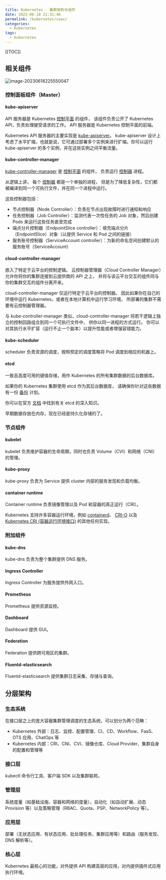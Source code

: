```yaml
---
title: Kubernetes - 集群架构与组件
date: 2023-06-18 21:31:46
permalink: /kubernetes/caac/
categories:
  - Kubernetes
tags:
  - Kubernetes
---
```


[[TOC]]

## 相关组件

![image-20230618225550047](https://cdn.jsdelivr.net/gh/Kele-Bingtang/static/img/Spring%20Boot/20230618225551.png)

### 控制面板组件（Master）

#### kube-apiserver

API 服务器是 Kubernetes [控制平面](https://kubernetes.io/zh-cn/docs/reference/glossary/?all=true#term-control-plane) 的组件， 该组件负责公开了 Kubernetes API，负责处理接受请求的工作。 API 服务器是 Kubernetes 控制平面的前端。

Kubernetes API 服务器的主要实现是 [kube-apiserver](https://kubernetes.io/zh-cn/docs/reference/command-line-tools-reference/kube-apiserver/)。 kube-apiserver 设计上考虑了水平扩缩，也就是说，它可通过部署多个实例来进行扩缩。你可以运行 kube-apiserver 的多个实例，并在这些实例之间平衡流量。

#### kube-controller-manager

[kube-controller-manager](https://kubernetes.io/zh-cn/docs/reference/command-line-tools-reference/kube-controller-manager/) 是 [控制平面](https://kubernetes.io/zh-cn/docs/reference/glossary/?all=true#term-control-plane) 的组件， 负责运行 [控制器](https://kubernetes.io/zh-cn/docs/concepts/architecture/controller/) 进程。

从逻辑上讲， 每个 [控制器](https://kubernetes.io/zh-cn/docs/concepts/architecture/controller/) 都是一个单独的进程， 但是为了降低复杂性，它们都被编译到同一个可执行文件，并在同一个进程中运行。

这些控制器包括：

- 节点控制器（Node Controller）：负责在节点出现故障时进行通知和响应
- 任务控制器（Job Controller）：监测代表一次性任务的 Job 对象，然后创建 Pods 来运行这些任务直至完成
- 端点分片控制器（EndpointSlice controller）：填充端点分片（EndpointSlice）对象（以提供 Service 和 Pod 之间的链接）
- 服务账号控制器（ServiceAccount controller）：为新的命名空间创建默认的服务账号（ServiceAccount）

#### cloud-controller-manager

嵌入了特定于云平台的控制逻辑。 云控制器管理器（Cloud Controller Manager）允许你将你的集群连接到云提供商的 API 之上， 并将与该云平台交互的组件同与你的集群交互的组件分离开来。

cloud-controller-manager 仅运行特定于云平台的控制器。 因此如果你在自己的环境中运行 Kubernetes，或者在本地计算机中运行学习环境， 所部署的集群不需要有云控制器管理器。

与 kube-controller-manager 类似，cloud-controller-manager 将若干逻辑上独立的控制回路组合到同一个可执行文件中， 供你以同一进程的方式运行。 你可以对其执行水平扩容（运行不止一个副本）以提升性能或者增强容错能力。

#### kube-scheduler

scheduler 负责资源的调度，按照预定的调度策略将 Pod 调度到相应的机器上。

#### etcd

一致且高度可用的键值存储，用作 Kubernetes 的所有集群数据的后台数据库。

如果你的 Kubernetes 集群使用 etcd 作为其后台数据库， 请确保你针对这些数据有一份 [备份](https://kubernetes.io/zh-cn/docs/tasks/administer-cluster/configure-upgrade-etcd/#backing-up-an-etcd-cluster) 计划。

你可以在官方 [文档](https://etcd.io/docs/) 中找到有关 etcd 的深入知识。

早期数据存放在内存，现在已经是持久化存储的了。

### 节点组件

#### kubelet

kubelet 负责维护容器的生命周期，同时也负责 Volume（CVI）和网络（CNI）的管理。

#### kube-proxy

kube-proxy 负责为 Service 提供 cluster 内部的服务发现和负载均衡。

#### container runtime

Container runtime 负责镜像管理以及 Pod 和容器的真正运行（CRI）。

Kubernetes 支持许多容器运行环境，例如 [containerd](https://containerd.io/docs/)、 [CRI-O](https://cri-o.io/#what-is-cri-o) 以及 [Kubernetes CRI (容器运行环境接口)](https://github.com/kubernetes/community/blob/master/contributors/devel/sig-node/container-runtime-interface.md) 的其他任何实现。

### 附加组件

#### kube-dns

kube-dns 负责为整个集群提供 DNS 服务。

#### Ingress Controller

Ingress Controller 为服务提供外网入口。

#### Prometheus

Prometheus 提供资源监控。

#### Dashboard

Dashboard 提供 GUI。

#### Federation

Federation 提供跨可用区的集群。

#### Fluentd-elasticsearch

Fluentd-elasticsearch 提供集群日志采集、存储与查询。

## 分层架构

### 生态系统

在接口层之上的庞大容器集群管理调度的生态系统，可以划分为两个范畴：

- Kubernetes 外部：日志、监控、配置管理、CI、CD、Workflow、FaaS、OTS 应用、ChatOps 等
- Kubernetes 内部：CRI、CNI、CVI、镜像仓库、Cloud Provider、集群自身的配置和管理等

### 接口层

kubectl 命令行工具、客户端 SDK 以及集群联邦。

### 管理层

系统度量（如基础设施、容器和网络的度量），自动化（如自动扩展、动态 Provision 等）以及策略管理（RBAC、Quota、PSP、NetworkPolicy 等）。

### 应用层

部署（无状态应用、有状态应用、批处理任务、集群应用等）和路由（服务发现、DNS 解析等）。

### 核心层

Kubernetes 最核心的功能，对外提供 API 构建高层的应用，对内提供插件式应用执行环境。
